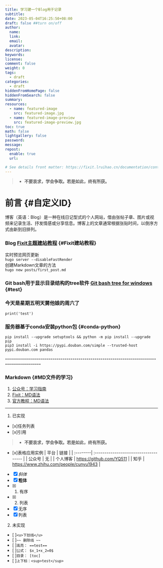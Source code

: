 ```yaml
---
title: 学习建一个Blog用于记录
subtitle:
date: 2023-05-04T16:25:50+08:00
draft: false ##turn on/off 
author:
  name:
  link:
  email:
  avatar:
description:
keywords:
license:
comment: false
weight: 0
tags:
  - draft
categories:
  - draft
hiddenFromHomePage: false
hiddenFromSearch: false
summary:
resources:
  - name: featured-image
    src: featured-image.jpg
  - name: featured-image-preview
    src: featured-image-preview.jpg
toc: true
math: false
lightgallery: false
password:
message:
repost:
  enable: true
  url:

# See details front matter: https://fixit.lruihao.cn/documentation/content-management/introduction/#front-matter
---
```

>- **不要哀求，学会争取。若是如此，终有所获。** 
# 前言 {#自定义ID}
博客（英语：Blog）是一种在线日记型式的个人网站，借由张帖子章、图片或视频来记录生活、抒发情感或分享信息。博客上的文章通常根据张贴时间，以倒序方式由新到旧排列。 
### Blog [Fixit主题建站教程](https://fixit.lruihao.cn/zh-cn/documentation/getting-started/) {#Fixit建站教程}
实时预览网页更新  
`hugo server --disableFastRender`  
创建Markdown文章的方法  
`hugo new posts/first_post.md`  
### Git bash用于显示目录结构的tree软件 [Git bash tree for windows](https://gnuwin32.sourceforge.net/packages/tree.htm) {#test}
### 今天是星期五明天舅他娘的周六了
`print('test')`  
### 服务器基于conda安装python包 {#conda-python}
```
pip install --upgrade setuptools && python -m pip install --upgrade pip  
pip3 install -i https://pypi.douban.com/simple --trusted-host pypi.douban.com pandas
``` 
**----------------------------------------------------------------------------------------------**
### Markdown {#MD文件的学习}
1. [公众号：学习指南](https://mp.weixin.qq.com/s/qIptV_MEGjsUjw_zqvGn_A) 
2. [Fixit：MD语法](https://fixit.lruihao.cn/zh-cn/documentation/content-management/markdown-syntax/) 
3. [官方教程：MD语法](https://markdown.com.cn/extended-syntax/emoji.html) 
--------------------------
1. 已实现
- [x]任务列表
- [x]引用
>- **不要哀求，学会争取。若是如此，终有所获。** 
- [x]表格应用实例
| 平台     | 链接                                   |
| :--------| :------------------------------------- |
| 公众号   | 无                                 |
| 个人博客 | https://github.com/YQ511            |
| 知乎     | https://www.zhihu.com/people/cunyu1943 |
- [x] _斜体_
- [x] **粗体**
- [x] 1. 有序
- [x] 2. 列表
- [x] 无序
- [x] 列表  
2. 未实现
- [ ]`<u>下划线</u>`  
- [ ]`~~ 删除线 ~~`  
- [ ]`高亮： ==test==  `  
- [ ]`公式： $x_1+x_2=0$`  
- [ ]`目录： [toc]`
- [ ]`上下标：<sup>test</sup>`